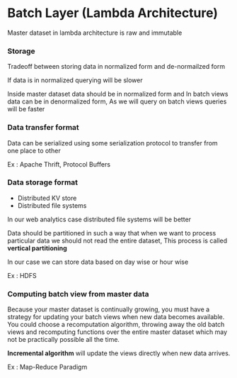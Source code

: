 # Batch Layer (Lambda Architecture)

Master dataset in lambda architecture is raw and immutable

### Storage

Tradeoff between storing data in normalized form and de-normailzed form

If data is in normalized querying will be slower

Inside master dataset data should be in normalized form and In batch views data can be in denormalized form, As we will query on batch views queries will be faster

### Data transfer format

Data can be serialized using some serialization protocol to transfer from one place to other

Ex : Apache Thrift, Protocol Buffers

### Data storage format

* Distributed KV store
* Distributed file systems

In our web analytics case distributed file systems will be better

Data should be partitioned in such a way that when we want to process particular data we should not read the entire dataset, This process is called **vertical partitioning**

In our case we can store data based on day wise or hour wise

Ex : HDFS

### Computing batch view from master data

Because your master dataset is continually growing, you must have a strategy for updating your batch views when new data becomes available. 
You could choose a recomputation algorithm, throwing away the old batch views and recomputing functions over the entire master dataset which may not be practically possible all the time. 

**Incremental algorithm** will update the views directly when new data arrives.

Ex : Map-Reduce Paradigm